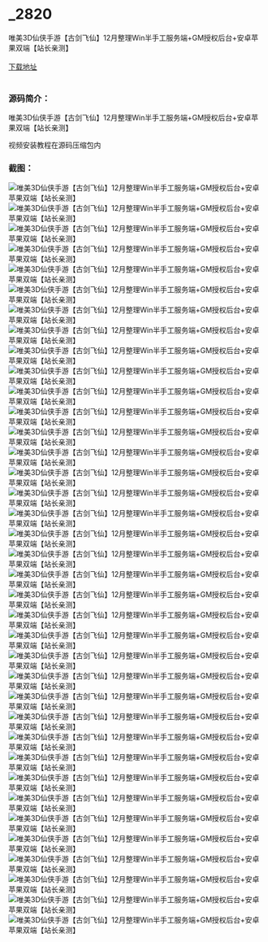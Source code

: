 # _2820
唯美3D仙侠手游【古剑飞仙】12月整理Win半手工服务端+GM授权后台+安卓苹果双端【站长亲测】
<br/></br>
[下载地址](https://www.uuid2.com/2820.html "下载地址")
<br/></br>
<h3>源码简介：</h3>
<p>唯美3D仙侠手游【古剑飞仙】12月整理Win半手工服务端+GM授权后台+安卓苹果双端【站长亲测】<p>
<p>视频安装教程在源码压缩包内<p>
<h3>截图：</h3>
<img src="https://www.uuid2.com/wp-content/uploads/img/202201/194740a328.jpg" alt="唯美3D仙侠手游【古剑飞仙】12月整理Win半手工服务端+GM授权后台+安卓苹果双端【站长亲测】"><img src="https://www.uuid2.com/wp-content/uploads/img/202201/0b98a14965.jpg" alt="唯美3D仙侠手游【古剑飞仙】12月整理Win半手工服务端+GM授权后台+安卓苹果双端【站长亲测】"><img src="https://www.uuid2.com/wp-content/uploads/img/202201/1268f16502.jpg" alt="唯美3D仙侠手游【古剑飞仙】12月整理Win半手工服务端+GM授权后台+安卓苹果双端【站长亲测】"><img src="https://www.uuid2.com/wp-content/uploads/img/202201/35da35d674.jpg" alt="唯美3D仙侠手游【古剑飞仙】12月整理Win半手工服务端+GM授权后台+安卓苹果双端【站长亲测】"><img src="https://www.uuid2.com/wp-content/uploads/img/202201/526640a144.jpg" alt="唯美3D仙侠手游【古剑飞仙】12月整理Win半手工服务端+GM授权后台+安卓苹果双端【站长亲测】"><img src="https://www.uuid2.com/wp-content/uploads/img/202201/2c3c6c7878.jpg" alt="唯美3D仙侠手游【古剑飞仙】12月整理Win半手工服务端+GM授权后台+安卓苹果双端【站长亲测】"><img src="https://www.uuid2.com/wp-content/uploads/img/202201/a495996656.jpg" alt="唯美3D仙侠手游【古剑飞仙】12月整理Win半手工服务端+GM授权后台+安卓苹果双端【站长亲测】"><img src="https://www.uuid2.com/wp-content/uploads/img/202201/4f673de649.jpg" alt="唯美3D仙侠手游【古剑飞仙】12月整理Win半手工服务端+GM授权后台+安卓苹果双端【站长亲测】"><img src="https://www.uuid2.com/wp-content/uploads/img/202201/e7a03af871.jpg" alt="唯美3D仙侠手游【古剑飞仙】12月整理Win半手工服务端+GM授权后台+安卓苹果双端【站长亲测】"><img src="https://www.uuid2.com/wp-content/uploads/img/202201/660794e438.jpg" alt="唯美3D仙侠手游【古剑飞仙】12月整理Win半手工服务端+GM授权后台+安卓苹果双端【站长亲测】"><img src="https://www.uuid2.com/wp-content/uploads/img/202201/5d0a78c942.jpg" alt="唯美3D仙侠手游【古剑飞仙】12月整理Win半手工服务端+GM授权后台+安卓苹果双端【站长亲测】"><img src="https://www.uuid2.com/wp-content/uploads/img/202201/a6770bc195.jpg" alt="唯美3D仙侠手游【古剑飞仙】12月整理Win半手工服务端+GM授权后台+安卓苹果双端【站长亲测】"><img src="https://www.uuid2.com/wp-content/uploads/img/202201/0cb6b6b893.jpg" alt="唯美3D仙侠手游【古剑飞仙】12月整理Win半手工服务端+GM授权后台+安卓苹果双端【站长亲测】"><img src="https://www.uuid2.com/wp-content/uploads/img/202201/217f6a9222.jpg" alt="唯美3D仙侠手游【古剑飞仙】12月整理Win半手工服务端+GM授权后台+安卓苹果双端【站长亲测】"><img src="https://www.uuid2.com/wp-content/uploads/img/202201/610f00f210.jpg" alt="唯美3D仙侠手游【古剑飞仙】12月整理Win半手工服务端+GM授权后台+安卓苹果双端【站长亲测】"><img src="https://www.uuid2.com/wp-content/uploads/img/202201/3c16a10684.jpg" alt="唯美3D仙侠手游【古剑飞仙】12月整理Win半手工服务端+GM授权后台+安卓苹果双端【站长亲测】"><img src="https://www.uuid2.com/wp-content/uploads/img/202201/66c4cb3547.jpg" alt="唯美3D仙侠手游【古剑飞仙】12月整理Win半手工服务端+GM授权后台+安卓苹果双端【站长亲测】"><img src="https://www.uuid2.com/wp-content/uploads/img/202201/f6864de267.jpg" alt="唯美3D仙侠手游【古剑飞仙】12月整理Win半手工服务端+GM授权后台+安卓苹果双端【站长亲测】"><img src="https://www.uuid2.com/wp-content/uploads/img/202201/71c5730205.jpg" alt="唯美3D仙侠手游【古剑飞仙】12月整理Win半手工服务端+GM授权后台+安卓苹果双端【站长亲测】"><img src="https://www.uuid2.com/wp-content/uploads/img/202201/1456e59306.jpg" alt="唯美3D仙侠手游【古剑飞仙】12月整理Win半手工服务端+GM授权后台+安卓苹果双端【站长亲测】"><img src="https://www.uuid2.com/wp-content/uploads/img/202201/10cdb02840.jpg" alt="唯美3D仙侠手游【古剑飞仙】12月整理Win半手工服务端+GM授权后台+安卓苹果双端【站长亲测】"><img src="https://www.uuid2.com/wp-content/uploads/img/202201/fffe2d9163.jpg" alt="唯美3D仙侠手游【古剑飞仙】12月整理Win半手工服务端+GM授权后台+安卓苹果双端【站长亲测】"><img src="https://www.uuid2.com/wp-content/uploads/img/202201/ce28336195.jpg" alt="唯美3D仙侠手游【古剑飞仙】12月整理Win半手工服务端+GM授权后台+安卓苹果双端【站长亲测】"><img src="https://www.uuid2.com/wp-content/uploads/img/202201/f0b3eb4734.jpg" alt="唯美3D仙侠手游【古剑飞仙】12月整理Win半手工服务端+GM授权后台+安卓苹果双端【站长亲测】"><img src="https://www.uuid2.com/wp-content/uploads/img/202201/62ea113209.jpg" alt="唯美3D仙侠手游【古剑飞仙】12月整理Win半手工服务端+GM授权后台+安卓苹果双端【站长亲测】"><img src="https://www.uuid2.com/wp-content/uploads/img/202201/005e021826.jpg" alt="唯美3D仙侠手游【古剑飞仙】12月整理Win半手工服务端+GM授权后台+安卓苹果双端【站长亲测】"><img src="https://www.uuid2.com/wp-content/uploads/img/202201/1c52c23415.jpg" alt="唯美3D仙侠手游【古剑飞仙】12月整理Win半手工服务端+GM授权后台+安卓苹果双端【站长亲测】"><img src="https://www.uuid2.com/wp-content/uploads/img/202201/39c4a8d284.jpg" alt="唯美3D仙侠手游【古剑飞仙】12月整理Win半手工服务端+GM授权后台+安卓苹果双端【站长亲测】"><img src="https://www.uuid2.com/wp-content/uploads/img/202201/804c817792.jpg" alt="唯美3D仙侠手游【古剑飞仙】12月整理Win半手工服务端+GM授权后台+安卓苹果双端【站长亲测】"><img src="https://www.uuid2.com/wp-content/uploads/img/202201/75de7d7586.jpg" alt="唯美3D仙侠手游【古剑飞仙】12月整理Win半手工服务端+GM授权后台+安卓苹果双端【站长亲测】"><img src="https://www.uuid2.com/wp-content/uploads/img/202201/d9d3792450.jpg" alt="唯美3D仙侠手游【古剑飞仙】12月整理Win半手工服务端+GM授权后台+安卓苹果双端【站长亲测】"><img src="https://www.uuid2.com/wp-content/uploads/img/202201/a885639175.jpg" alt="唯美3D仙侠手游【古剑飞仙】12月整理Win半手工服务端+GM授权后台+安卓苹果双端【站长亲测】"><img src="https://www.uuid2.com/wp-content/uploads/img/202201/ca1da32623.jpg" alt="唯美3D仙侠手游【古剑飞仙】12月整理Win半手工服务端+GM授权后台+安卓苹果双端【站长亲测】"><img src="https://www.uuid2.com/wp-content/uploads/img/202201/323c130125.jpg" alt="唯美3D仙侠手游【古剑飞仙】12月整理Win半手工服务端+GM授权后台+安卓苹果双端【站长亲测】"><img src="https://www.uuid2.com/wp-content/uploads/img/202201/fcecd9f121.jpg" alt="唯美3D仙侠手游【古剑飞仙】12月整理Win半手工服务端+GM授权后台+安卓苹果双端【站长亲测】"><img src="https://www.uuid2.com/wp-content/uploads/img/202201/577978c568.jpg" alt="唯美3D仙侠手游【古剑飞仙】12月整理Win半手工服务端+GM授权后台+安卓苹果双端【站长亲测】"><img src="https://www.uuid2.com/wp-content/uploads/img/202201/bbba170653.jpg" alt="唯美3D仙侠手游【古剑飞仙】12月整理Win半手工服务端+GM授权后台+安卓苹果双端【站长亲测】">
